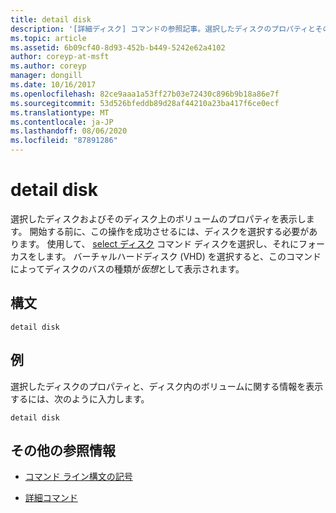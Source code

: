 ```yaml
---
title: detail disk
description: '[詳細ディスク] コマンドの参照記事。選択したディスクのプロパティとそのディスク上のボリュームが表示されます。'
ms.topic: article
ms.assetid: 6b09cf40-8d93-452b-b449-5242e62a4102
author: coreyp-at-msft
ms.author: coreyp
manager: dongill
ms.date: 10/16/2017
ms.openlocfilehash: 82ce9aaa1a53ff27b03e72430c896b9b18a86e7f
ms.sourcegitcommit: 53d526bfeddb89d28af44210a23ba417f6ce0ecf
ms.translationtype: MT
ms.contentlocale: ja-JP
ms.lasthandoff: 08/06/2020
ms.locfileid: "87891286"
---
```

# <a name="detail-disk"></a>detail disk

選択したディスクおよびそのディスク上のボリュームのプロパティを表示します。 開始する前に、この操作を成功させるには、ディスクを選択する必要があります。 使用して、 [select ディスク](select-disk.md) コマンド ディスクを選択し、それにフォーカスをします。 バーチャルハードディスク (VHD) を選択すると、このコマンドによってディスクのバスの種類が*仮想*として表示されます。

## <a name="syntax"></a>構文

```
detail disk
```

## <a name="examples"></a>例

選択したディスクのプロパティと、ディスク内のボリュームに関する情報を表示するには、次のように入力します。

```
detail disk
```

## <a name="additional-references"></a>その他の参照情報

- [コマンド ライン構文の記号](command-line-syntax-key.md)

- [詳細コマンド](detail.md)
